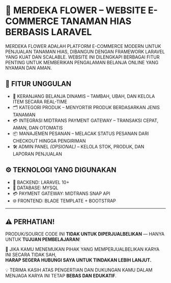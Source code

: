 # 🌺 MERDEKA FLOWER – WEBSITE E-COMMERCE TANAMAN HIAS BERBASIS LARAVEL

MERDEKA FLOWER ADALAH PLATFORM E-COMMERCE MODERN UNTUK PENJUALAN TANAMAN HIAS, DIBANGUN DENGAN FRAMEWORK LARAVEL YANG KUAT DAN SCALABLE. WEBSITE INI DILENGKAPI BERBAGAI FITUR PENTING UNTUK MEMBERIKAN PENGALAMAN BELANJA ONLINE YANG NYAMAN DAN AMAN.

## 🔑 FITUR UNGGULAN
- 🛒 KERANJANG BELANJA DINAMIS – TAMBAH, UBAH, DAN KELOLA ITEM SECARA REAL-TIME
- 🗂️ KATEGORI PRODUK – MENYORTIR PRODUK BERDASARKAN JENIS TANAMAN
- 💳 INTEGRASI MIDTRANS PAYMENT GATEWAY – TRANSAKSI CEPAT, AMAN, DAN OTOMATIS
- 📦 MANAJEMEN PESANAN – MELACAK STATUS PESANAN DARI CHECKOUT HINGGA PENGIRIMAN
- 🛠️ ADMIN PANEL *(OPSIONAL)* – KELOLA STOK, PRODUK, DAN LAPORAN PENJUALAN

## ⚙️ TEKNOLOGI YANG DIGUNAKAN
- 🔧 BACKEND: LARAVEL 10+
- 💾 DATABASE: MYSQL
- 💳 PAYMENT GATEWAY: MIDTRANS SNAP API
- 🌐 FRONTEND: BLADE TEMPLATE + BOOTSTRAP

---

## ⚠️ PERHATIAN!

PRODUK/SOURCE CODE INI **TIDAK UNTUK DIPERJUALBELIKAN** — HANYA UNTUK **TUJUAN PEMBELAJARAN**!

🙏 JIKA KAMU MENEMUKAN PIHAK YANG MEMPERJUALBELIKAN KARYA INI SECARA TIDAK SAH,  
**HARAP SEGERA HUBUNGI SAYA UNTUK TINDAKAN LEBIH LANJUT.**

💡 TERIMA KASIH ATAS PENGERTIAN DAN DUKUNGAN KAMU DALAM MENJAGA KARYA INI TETAP **BEBAS DAN EDUKATIF**.

